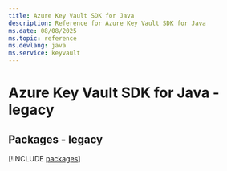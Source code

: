 ```yaml
---
title: Azure Key Vault SDK for Java
description: Reference for Azure Key Vault SDK for Java
ms.date: 08/08/2025
ms.topic: reference
ms.devlang: java
ms.service: keyvault
---
```

# Azure Key Vault SDK for Java - legacy
## Packages - legacy
[!INCLUDE [packages](key-vault-index.md)]